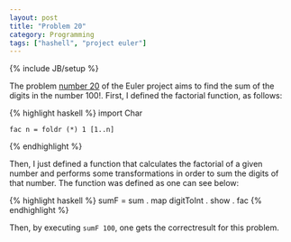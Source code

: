 ```yaml
---
layout: post
title: "Problem 20"
category: Programming
tags: ["hashell", "project euler"]
---
```

{% include JB/setup %}

The problem [number 20](http://projecteuler.net/index.php?section=problems&id=20) of the Euler
project aims to find the sum of the digits in the number 100!. First, I
defined the factorial function, as follows: 

{% highlight haskell %}
    import Char 
    
    fac n = foldr (*) 1 [1..n] 
{% endhighlight %}
    
Then, I just defined a function that calculates the factorial of a
given number and performs some transformations in order to sum the digits of
that number. The function was defined as one can see below: 

{% highlight haskell %}
    sumF = sum . map digitToInt . show . fac 
{% endhighlight %}
    
Then, by executing `sumF 100`, one gets the correctresult for this problem.

